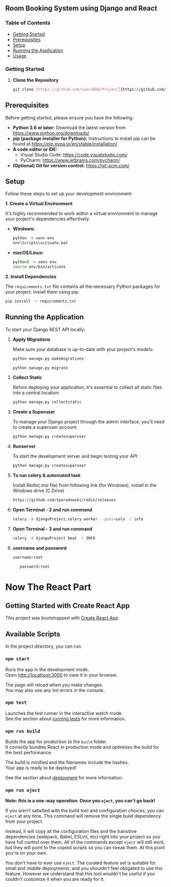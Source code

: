 ## Room Booking System using Django and React



### Table of Contents

* [Getting Started](#getting-started)
* [Prerequisites](#prerequisites)
* [Setup](#setup)
* [Running the Application](#running-the-application)
* [Usage](#usage)

### Getting Started

1. **Clone the Repository**

   ```bash
   git clone [https://github.com/user1880/Project](https://github.com/user1880/project)
    ```

## Prerequisites

Before getting started, please ensure you have the following:

* **Python 3.6 or later:** Download the latest version from https://www.python.org/downloads/
* **pip (package installer for Python):** Instructions to install pip can be found
  at https://pip.pypa.io/en/stable/installation/
* **A code editor or IDE:**
    * Visual Studio Code: https://code.visualstudio.com/
    * PyCharm: https://www.jetbrains.com/pycharm/
* **(Optional) Git for version control:** https://git-scm.com/

## Setup

Follow these steps to set up your development environment:

**1. Create a Virtual Environment**

It's highly recommended to work within a virtual environment to manage your project's dependencies effectively.

* **Windows:**
  ```bash
  python -m venv env
  env\Scripts\activate.bat 
  ```

* **macOS/Linux:**
  ```bash
  python3 -m venv env
  source env/bin/activate
  ```

**2. Install Dependencies**

The `requirements.txt` file contains all the necessary Python packages for your project. Install them using pip:

   ```bash
   pip install -r requirements.txt
   ```

## Running the Application

To start your Django REST API locally:

1. **Apply Migrations**

   Make sure your database is up-to-date with your project's models:

   ```bash
   python manage.py makemigrations
   ```

   ```bash
   python manage.py migrate
   ```

2. **Collect Static**

   Before deploying your application, it's essential to collect all static files into a central location:

     ```bash
   python manage.py collectstatic
   ```

3. **Create a Superuser**

   To manage your Django project through the admin interface, you'll need to create a superuser account:

     ```bash
   python manage.py createsuperuser
   ```

4. **Runserver**

   To start the development server and begin testing your API:

     ```bash
   python manage.py createsuperuser
   ```

5. **To run celery & automated task**

   Install Redis(.msi file) from following link (for Windows), install in the Windows drive (C Drive)

     ```bash
   https://github.com/tporadowski/redis/releases
   ```

6. **Open Terminal - 2 and run command**

     ```bash
   celery -A djangoProject.celery worker --pool=solo -l info
   ```

7. **Open Terminal - 3 and run command**

     ```bash
   celery -A djangoProject beat -l INFO
   ```
                                    
7. **username and password**

     ```bash
   username:root
   ```
   
    ```bash
       password:root
   ```


# Now The React Part 

## Getting Started with Create React App

This project was bootstrapped with [Create React App](https://github.com/facebook/create-react-app).

## Available Scripts

In the project directory, you can run:

### `npm start`

Runs the app in the development mode.\
Open [http://localhost:3000](http://localhost:3000) to view it in your browser.

The page will reload when you make changes.\
You may also see any lint errors in the console.

### `npm test`

Launches the test runner in the interactive watch mode.\
See the section about [running tests](https://facebook.github.io/create-react-app/docs/running-tests) for more information.

### `npm run build`

Builds the app for production to the `build` folder.\
It correctly bundles React in production mode and optimizes the build for the best performance.

The build is minified and the filenames include the hashes.\
Your app is ready to be deployed!

See the section about [deployment](https://facebook.github.io/create-react-app/docs/deployment) for more information.

### `npm run eject`

**Note: this is a one-way operation. Once you `eject`, you can't go back!**

If you aren't satisfied with the build tool and configuration choices, you can `eject` at any time. This command will remove the single build dependency from your project.

Instead, it will copy all the configuration files and the transitive dependencies (webpack, Babel, ESLint, etc) right into your project so you have full control over them. All of the commands except `eject` will still work, but they will point to the copied scripts so you can tweak them. At this point you're on your own.

You don't have to ever use `eject`. The curated feature set is suitable for small and middle deployments, and you shouldn't feel obligated to use this feature. However we understand that this tool wouldn't be useful if you couldn't customize it when you are ready for it.






